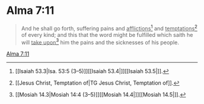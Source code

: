 # Alma 7:11

> And he shall go forth, suffering pains and <u>afflictions</u>[^a] and <u>temptations</u>[^b] of every kind; and this that the word might be fulfilled which saith he will <u>take upon</u>[^c] him the pains and the sicknesses of his people.

[Alma 7:11](https://www.churchofjesuschrist.org/study/scriptures/bofm/alma/7?lang=eng&id=p11#p11)


[^a]: [[Isaiah 53.3|Isa. 53:5 (3–5)]][[Isaiah 53.4|]][[Isaiah 53.5|]].  
[^b]: [[Jesus Christ, Temptation of|TG Jesus Christ, Temptation of]].  
[^c]: [[Mosiah 14.3|Mosiah 14:4 (3–5)]][[Mosiah 14.4|]][[Mosiah 14.5|]].  
